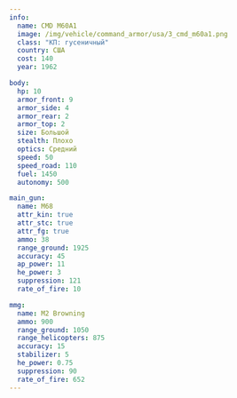 ```yaml
---
info:
  name: CMD M60A1
  image: /img/vehicle/command_armor/usa/3_cmd_m60a1.png
  class: "КП: гусеничный"
  country: США
  cost: 140
  year: 1962

body:
  hp: 10
  armor_front: 9
  armor_side: 4
  armor_rear: 2
  armor_top: 2
  size: Большой
  stealth: Плохо
  optics: Средний
  speed: 50
  speed_road: 110
  fuel: 1450
  autonomy: 500

main_gun:
  name: M68
  attr_kin: true
  attr_stc: true
  attr_fg: true
  ammo: 38
  range_ground: 1925
  accuracy: 45
  ap_power: 11
  he_power: 3
  suppression: 121
  rate_of_fire: 10

mmg:
  name: M2 Browning
  ammo: 900
  range_ground: 1050
  range_helicopters: 875
  accuracy: 15
  stabilizer: 5
  he_power: 0.75
  suppression: 90
  rate_of_fire: 652
---
```

